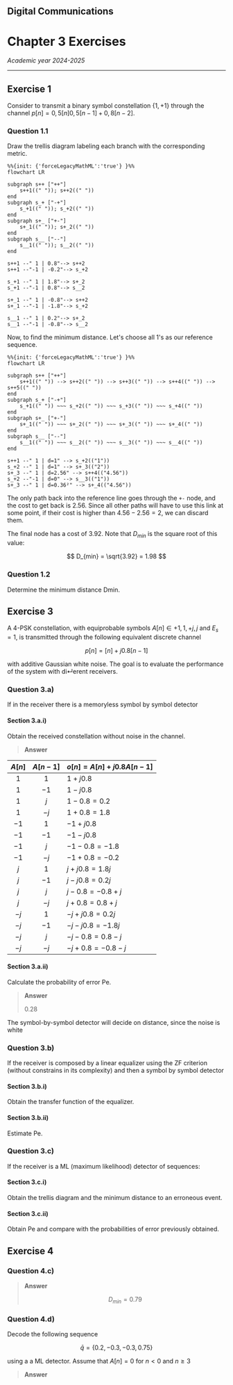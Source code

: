 ## Digital Communications

# Chapter 3 Exercises

*Academic year 2024-2025*  

---

## Exercise 1

Consider to transmit a binary symbol constellation $\{1, +1\}$ through the
channel $p[n] = 0,5[n] 0,5[n - 1] + 0,8[n - 2]$.

### Question 1.1

Draw the trellis diagram labeling each branch with the corresponding metric.

```mermaid
%%{init: {'forceLegacyMathML':'true'} }%%
flowchart LR

subgraph s++ ["++"]
    s++1((" ")); s++2((" "))
end
subgraph s_+ ["-+"]
    s_+1((" ")); s_+2((" "))
end
subgraph s+_ ["+-"]
    s+_1((" ")); s+_2((" "))
end
subgraph s__ ["--"]
    s__1((" ")); s__2((" "))
end

s++1 --" 1 | 0.8"--> s++2
s++1 --"-1 | -0.2"--> s_+2

s_+1 --" 1 | 1.8"--> s+_2
s_+1 --"-1 | 0.8"--> s__2

s+_1 --" 1 | -0.8"--> s++2
s+_1 --"-1 | -1.8"--> s_+2

s__1 --" 1 | 0.2"--> s+_2
s__1 --"-1 | -0.8"--> s__2
```

Now, to find the minimum distance. Let's choose all 1's as our reference
sequence.

```mermaid
%%{init: {'forceLegacyMathML':'true'} }%%
flowchart LR

subgraph s++ ["++"]
    s++1((" ")) --> s++2((" ")) --> s++3((" ")) --> s++4((" ")) --> s++5((" "))
end
subgraph s_+ ["-+"]
    s_+1((" ")) ~~~ s_+2((" ")) ~~~ s_+3((" ")) ~~~ s_+4((" "))
end
subgraph s+_ ["+-"]
    s+_1((" ")) ~~~ s+_2((" ")) ~~~ s+_3((" ")) ~~~ s+_4((" "))
end
subgraph s__ ["--"]
    s__1((" ")) ~~~ s__2((" ")) ~~~ s__3((" ")) ~~~ s__4((" "))
end

s++1 --" 1 | d=1" --> s_+2(("1"))
s_+2 --" 1 | d=1" --> s+_3(("2"))
s+_3 --" 1 | d=2.56" --> s++4(("4.56"))
s_+2 --"-1 | d=0" --> s__3(("1"))
s+_3 --" 1 | d=0.36²" --> s+_4(("4.56"))
```

The only path back into the reference line goes through the `+-` node, and the
cost to get back is $2.56$. Since all other paths will have to use this link at some point, if their cost is higher than $4.56 - 2.56 = 2$, we can discard them.

The final node has a cost of $3.92$. Note that $D_{min}$ is the square root of
this value:

$$
D_{min} = \sqrt{3.92} = 1.98
$$

### Question 1.2

Determine the minimum distance Dmin.

## Exercise 3

A 4-PSK constellation, with equiprobable symbols $A[n] \in {+1, 1, +j, j}$ and
$E_s = 1$, is transmitted through the following equivalent discrete channel

$$
p[n] = [n] + j0.8[n - 1]
$$

with additive Gaussian white noise. The goal is to evaluate the performance of
the system with di↵erent receivers.

### Question 3.a)
If in the receiver there is a memoryless symbol by symbol detector

#### Section 3.a.i)

Obtain the received constellation without noise in the channel.

> **Answer**

| $A[n]$ | $A[n-1]$ | $o[n] = A[n] + j 0.8 A[n-1]$ |
| :----: | :------: | ---------------------------- |
| $1$    | $1$      | $1+j0.8$                     |
| $1$    | $-1$     | $1-j0.8$                     |
| $1$    | $j$      | $1-0.8 = 0.2$                |
| $1$    | $-j$     | $1+0.8 = 1.8$                |
| $-1$   | $1$      | $-1+j0.8$                    |
| $-1$   | $-1$     | $-1-j0.8$                    |
| $-1$   | $j$      | $-1-0.8 = -1.8$              |
| $-1$   | $-j$     | $-1+0.8 = -0.2$              |
| $j$    | $1$      | $j+j0.8 = 1.8j$              |
| $j$    | $-1$     | $j-j0.8 = 0.2j$              |
| $j$    | $j$      | $j-0.8 = -0.8 + j$           |
| $j$    | $-j$     | $j+0.8 = 0.8 + j$            |
| $-j$   | $1$      | $-j+j0.8 = 0.2j$             |
| $-j$   | $-1$     | $-j-j0.8 = -1.8j$            |
| $-j$   | $j$      | $-j-0.8 = 0.8 - j$           |
| $-j$   | $-j$     | $-j+0.8 = -0.8 - j$          |

#### Section 3.a.ii)

Calculate the probability of error Pe.

> **Answer**
>
> 0.28

The symbol-by-symbol detector will decide on distance, since the noise is white

### Question 3.b)
If the receiver is composed by a linear equalizer using the ZF criterion (without constrains in its complexity) and then a symbol by symbol detector

#### Section 3.b.i)

Obtain the transfer function of the equalizer.

#### Section 3.b.ii)

Estimate Pe.

### Question 3.c)
If the receiver is a ML (maximum likelihood) detector of sequences:

#### Section 3.c.i)

Obtain the trellis diagram and the minimum distance to an erroneous event.

#### Section 3.c.ii)

Obtain Pe and compare with the probabilities of error previously obtained.

## Exercise 4

### Question 4.c)

> **Answer**
>
> $$D_{min} = 0.79$$

### Question 4.d)

Decode the following sequence

$$
\bar{q} = \{0.2, -0.3, -0.3, 0.75\}
$$

using a a ML detector. Assume that $A[n] = 0$ for $n < 0$ and $n ≥ 3$

> **Answer**
